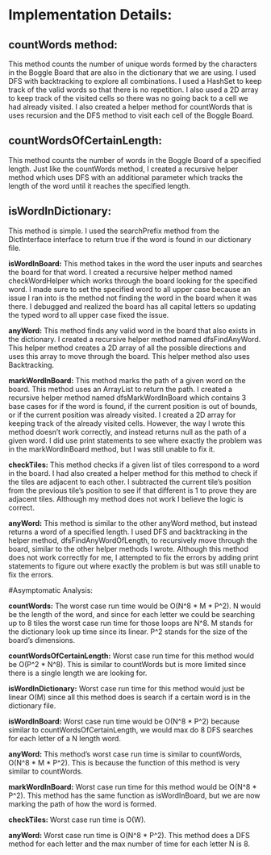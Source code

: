 # Implementation Details:

## **countWords method:**
This method counts the number of unique words formed by the characters in the Boggle Board that are also in the dictionary that we are using. I used DFS with backtracking to explore all combinations. I used a HashSet to keep track of the valid words so that there is no repetition. I also used a 2D array to keep track of the visited cells so there was no going back to a cell we had already visited. I also created a helper method for countWords that is uses recursion and the DFS method to visit each cell of the Boggle Board.

## **countWordsOfCertainLength:** 
This method counts the number of words in the Boggle Board of a specified length. Just like the countWords method, I created a recursive helper method which uses DFS with an additional parameter which tracks the length of the word until it reaches the specified length. 

## **isWordInDictionary:** 
This method is simple. I used the searchPrefix method from the DictInterface interface to return true if the word is found in our dictionary file.

**isWordInBoard:** This method takes in the word the user inputs and searches the board for that word. I created a recursive helper method named checkWordHelper which works through the board looking for the specified word. I made sure to set the specified word to all upper case because an issue I ran into is the method not finding the word in the board when it was there. I debugged and realized the board has all capital letters so updating the typed word to all upper case fixed the issue. 

**anyWord:** This method finds any valid word in the board that also exists in the dictionary. I created a recursive helper method named dfsFindAnyWord. This helper method creates a 2D array of all the possible directions and uses this array to move through the board. This helper method also uses Backtracking.

**markWordInBoard:** This method marks the path of a given word on the board. This method uses an ArrayList to return the path. I created a recursive helper method named dfsMarkWordInBoard which contains 3 base cases for if the word is found, if the current position is out of bounds, or if the current position was already visited. I created a 2D array for keeping track of the already visited cells. However, the way I wrote this method doesn’t work correctly, and instead returns null as the path of a given word. I did use print statements to see where exactly the problem was in the markWordInBoard method, but I was still unable to fix it.

**checkTiles:** This method checks if a given list of tiles correspond to a word in the board. I had also created a helper method for this method to check if the tiles are adjacent to each other. I subtracted the current tile’s position from the previous tile’s position to see if that different is 1 to prove they are adjacent tiles. Although my method does not work I believe the logic is correct. 

**anyWord:** This method is similar to the other anyWord method, but instead returns a word of a specified length. I used DFS and backtracking in the helper method, dfsFindAnyWordOfLength, to recursively move through the board, similar to the other helper methods I wrote. Although this method does not work correctly for me, I attempted to fix the errors by adding print statements to figure out where exactly the problem is but was still unable to fix the errors.


#Asymptomatic Analysis: 

**countWords:** The worst case run time would be O(N^8 * M * P^2). N would be the length of the word, and since for each letter we could be searching up to 8 tiles the worst case run time for those loops are N^8. M stands for the dictionary look up time since its linear. P^2 stands for the size of the board’s dimensions.

**countWordsOfCertainLength:** Worst case run time for this method would be O(P^2 * N^8). This is similar to countWords but is more limited since there is a single length we are looking for.

**isWordInDictionary:** Worst case run time for this method would just be linear O(M) since all this method does is search if a certain word is in the dictionary file.

**isWordInBoard:** Worst case run time would be O(N^8 * P^2) because similar to countWordsOfCertainLength, we would max do 8 DFS searches for each letter of a N length word.

**anyWord:** This method’s worst case run time is similar to countWords, O(N^8 * M * P^2). This is because the function of this method is very similar to countWords.

**markWordInBoard:** Worst case run time for this method would be O(N^8 * P^2). This method has the same function as isWordInBoard, but we are now marking the path of how the word is formed.

**checkTiles:** Worst case run time is O(W).

**anyWord:** Worst case run time is O(N^8 * P^2). This method does a DFS method for each letter and the max number of time for each letter N is 8.
